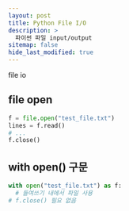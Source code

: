 ```yaml
---
layout: post
title: Python File I/O
description: >
  파이썬 파일 input/output
sitemap: false
hide_last_modified: true
---
```


file io

## file open
~~~python
f = file.open("test_file.txt")
lines = f.read()
# ...
f.close()
~~~


## with open() 구문
~~~python
with open("test_file.txt") as f:
  # 들여쓰기 내에서 파일 사용
# f.close() 필요 없음
~~~